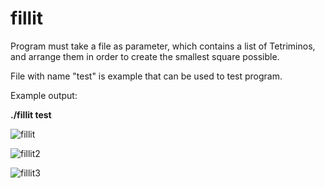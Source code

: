 # fillit

Program must take a file as parameter, which contains a list of Tetriminos, and arrange them in order to create the smallest square possible. 

File with name "test" is example that can be used to test program.

Example output:

**./fillit test**

![fillit](https://user-images.githubusercontent.com/46355522/68534864-55c63780-0342-11ea-8ae4-6d9362c3425f.png)


![fillit2](https://user-images.githubusercontent.com/46355522/68534891-beadaf80-0342-11ea-96bd-a81a0595f8c8.png)


![fillit3](https://user-images.githubusercontent.com/46355522/68534892-beadaf80-0342-11ea-8751-5ff0b62848d4.png)

